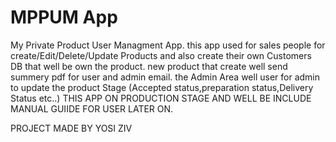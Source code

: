# MPPUM App
My Private Product User Managment App.
this app used for sales people for create/Edit/Delete/Update Products and also create their own Customers DB that well be own the product.
new product that create well send summery pdf for user and admin email.
the Admin Area well user for admin to update the product Stage (Accepted status,preparation status,Delivery Status etc..)
THIS APP ON PRODUCTION STAGE AND WELL BE INCLUDE MANUAL GUIIDE FOR USER LATER ON.

PROJECT MADE BY YOSI ZIV
